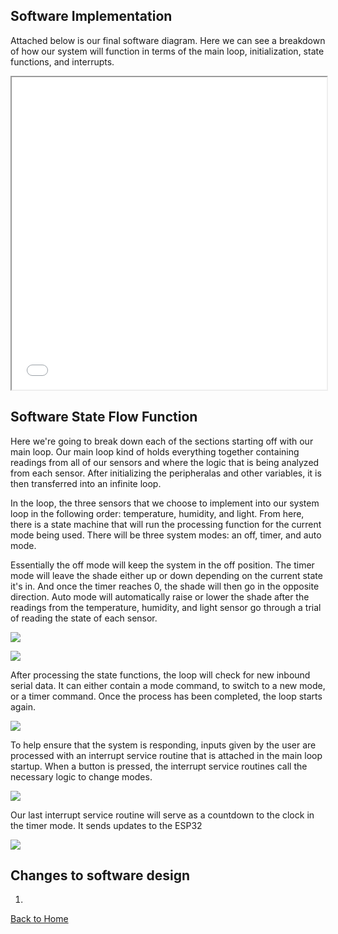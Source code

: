 **Software Implementation**
-
Attached below is our final software diagram. Here we can see a breakdown of how our system will function in terms of the main loop, initialization, state functions, and interrupts. 

<iframe src="vertopal_53e86d8e1b304e0fba1b8ab00a47e725/media/Final_Software_Implementation.pdf" width="100%" height="500px"></iframe>

**Software State Flow Function**
-
Here we're going to break down each of the sections starting off with our main loop. Our main loop kind of holds everything together containing readings from all of our sensors and where the logic that is being analyzed from each sensor. After initializing the peripheralas and other variables, it is then transferred into an infinite loop.

In the loop, the three sensors that we choose to implement into our system loop in the following order: temperature, humidity, and light. From here, there is a state machine that will run the processing function for the current mode being used. There will be three system modes: an off, timer, and auto mode. 

Essentially the off mode will keep the system in the off position. The timer mode will leave the shade either up or down depending on the current state it's in. And once the timer reaches 0, the shade will then go in the opposite direction. Auto mode will automatically raise or lower the shade after the readings from the temperature, humidity, and light sensor go through a trial of reading the state of each sensor.

![](vertopal_53e86d8e1b304e0fba1b8ab00a47e725/media/final_software_implementation_1.PNG)

![](vertopal_53e86d8e1b304e0fba1b8ab00a47e725/media/imageB.png)

After processing the state functions, the loop will check for new inbound serial data. It can either contain a mode command, to switch to a new mode, or a timer command. Once the process has been completed, the loop starts again.

![](vertopal_53e86d8e1b304e0fba1b8ab00a47e725/media/imageC.png)

To help ensure that the system is responding, inputs given by the user are processed with an interrupt service routine that is attached in the main loop startup. When a button is pressed, the interrupt service routines call the necessary logic to change modes. 


![](vertopal_53e86d8e1b304e0fba1b8ab00a47e725/media/final_software_implementation_2.PNG)

Our last interrupt service routine will serve as a countdown to the clock in the timer mode. It sends updates to the ESP32

![](vertopal_53e86d8e1b304e0fba1b8ab00a47e725/media/imageE.png)

Changes to software design
-
1. 

[Back to Home](index)
